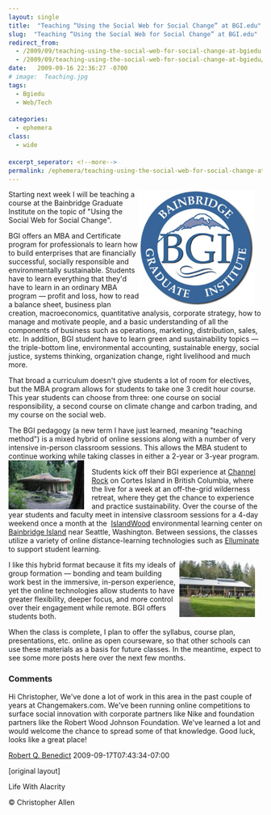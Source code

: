 ```yaml
---
layout: single
title:  "Teaching “Using the Social Web for Social Change” at BGI.edu"
slug:  "Teaching “Using the Social Web for Social Change” at BGI.edu"
redirect_from:
  - /2009/09/teaching-using-the-social-web-for-social-change-at-bgiedu.html
  - /2009/09/teaching-using-the-social-web-for-social-change-at-bgiedu/
date:   2009-09-16 22:36:27 -0700
# image:  Teaching.jpg
tags: 
  - Bgiedu
  - Web/Tech

categories:
  - ephemera
class:
  - wide

excerpt_seperator: <!--more-->
permalink: /ephemera/teaching-using-the-social-web-for-social-change-at-bgiedu/
---
```


<img width="230px" style=" margin-right:15px" align="right"  src="../assets/images/Teaching.jpg" alt="Teaching"/>
Starting next week I will be teaching a course at the Bainbridge Graduate Institute on the topic of "Using the Social Web for Social Change".

BGI offers an MBA and Certificate program for professionals to learn how to build enterprises that are financially successful, socially responsible and environmentally sustainable. Students have to learn everything that they'd have to learn in an ordinary MBA program — profit and loss, how to read a balance sheet, business plan creation, macroeconomics, quantitative analysis, corporate strategy, how to manage and motivate people, and a basic understanding of all the components of business such as operations, marketing, distribution, sales, etc. In addition, BGI student have to learn green and sustainability topics — the triple-bottom line, environmental accounting, sustainable energy, social justice, systems thinking, organization change, right livelihood and much more.

That broad a curriculum doesn't give students a lot of room for electives, but the MBA program allows for students to take one 3 credit hour course. This year students can choose from three: one course on social responsibility, a second course on climate change and carbon trading, and my course on the social web.

The BGI pedagogy (a new term I have just learned, meaning "teaching method") is a mixed hybrid of online sessions along with a number of very intensive in-person classroom sessions. This allows the MBA student to continue working while taking classes in either a 2-year or 3-year program.
<img width="150px" style=" margin-right:15px" align="left"  src="../assets/images/016.jpg" alt="The Cobb House at Channel RockThe IslandWood Main Hall "/>

Students kick off their BGI experience at [Channel Rock](http://www.channelrock.ca/) on Cortes Island in British Columbia, where the live for a week at an off-the-grid wilderness retreat, where they get the chance to experience and practice sustainability. Over the course of the year students and faculty meet in intensive classroom sessions for a 4-day weekend once a month at the  [IslandWood](http://www.islandwood.org/) environmental learning center on [Bainbridge Island](http://www.bainbridgechamber.com/) near Seattle, Washington. Between sessions, the classes utilize a variety of online distance-learning technologies such as [Elluminate](http://www.elluminate.com/) to support student learning.

<img width="150px" style=" margin-right:15px" align="right"  src="../assets/images/017.jpg" alt="cyberpunkstack"/>
I like this hybrid format because it fits my ideals of group formation — bonding and team building work best in the immersive, in-person experience, yet the online technologies allow students to have greater flexibility, deeper focus, and more control over their engagement while remote. BGI offers students both.

When the class is complete, I plan to offer the syllabus, course plan, presentations, etc. online as open courseware, so that other schools can use these materials as a basis for future classes. In the meantime, expect to see some more posts here over the next few months.

### Comments

Hi Christopher, We've done a lot of work in this area in the past couple of years at Changemakers.com. We've been running online competitions to surface social innovation with corporate partners like Nike and foundation partners like the Robert Wood Johnson Foundation. We've learned a lot and would welcome the chance to spread some of that knowledge. Good luck, looks like a great place!

[Robert Q. Benedict](http://www.changemakers.com) 2009-09-17T07:43:34-07:00

[original layout]

<!-- [Web/Tech](/tags/web/tech/) [bgi](/tags/bgi/) [bgiedu](/tags/bgiedu/) [bgimgt566sx](/tags/bgimgt566sx/) [bainbridge graduate institute](/tags/bainbridge-graduate-institute/) [mba](/tags/mba/) [course](/tags/course/) [class](/tags/class/) [pedagogy](/tags/pedagogy/) [channel rock](/tags/channel-rock/) [bainbridge island](/tags/bainbridge-island/) [islandwood](/tags/islandwood/) [hybrid](/tags/hybrid/) [syllabus](/tags/syllabus/) [course plan](/tags/course-plan/) [presentations](/tags/presentations/) [elective](/tags/elective/) [green](/tags/green/) [sustainable](/tags/sustainable/) -->

Life With Alacrity

© Christopher Allen